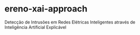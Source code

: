 # ereno-xai-approach
Detecção de Intrusões em Redes Elétricas Inteligentes através de Inteligência Artificial Explicável
